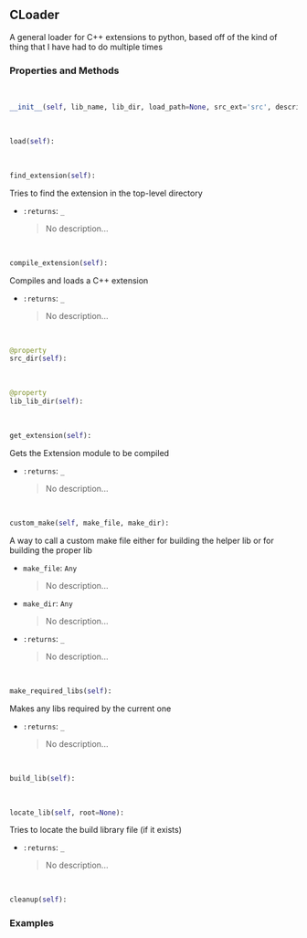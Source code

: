 ## <a id="McUtils.McUtils.Extensions.CLoader.CLoader">CLoader</a>
A general loader for C++ extensions to python, based off of the kind of thing that I have had to do multiple times

### Properties and Methods
<a id="McUtils.McUtils.Extensions.CLoader.CLoader.__init__" class="docs-object-method">&nbsp;</a>
```python
__init__(self, lib_name, lib_dir, load_path=None, src_ext='src', description='An extension module', version='1.0.0', include_dirs=None, runtime_dirs=None, linked_libs=None, macros=None, extra_link_args=None, extra_compile_args=None, extra_objects=None, source_files=None, build_script=None, requires_make=False, out_dir=None, cleanup_build=True): 
```

<a id="McUtils.McUtils.Extensions.CLoader.CLoader.load" class="docs-object-method">&nbsp;</a>
```python
load(self): 
```

<a id="McUtils.McUtils.Extensions.CLoader.CLoader.find_extension" class="docs-object-method">&nbsp;</a>
```python
find_extension(self): 
```
Tries to find the extension in the top-level directory
- `:returns`: `_`
    >No description...

<a id="McUtils.McUtils.Extensions.CLoader.CLoader.compile_extension" class="docs-object-method">&nbsp;</a>
```python
compile_extension(self): 
```
Compiles and loads a C++ extension
- `:returns`: `_`
    >No description...

<a id="McUtils.McUtils.Extensions.CLoader.CLoader.src_dir" class="docs-object-method">&nbsp;</a>
```python
@property
src_dir(self): 
```

<a id="McUtils.McUtils.Extensions.CLoader.CLoader.lib_lib_dir" class="docs-object-method">&nbsp;</a>
```python
@property
lib_lib_dir(self): 
```

<a id="McUtils.McUtils.Extensions.CLoader.CLoader.get_extension" class="docs-object-method">&nbsp;</a>
```python
get_extension(self): 
```
Gets the Extension module to be compiled
- `:returns`: `_`
    >No description...

<a id="McUtils.McUtils.Extensions.CLoader.CLoader.custom_make" class="docs-object-method">&nbsp;</a>
```python
custom_make(self, make_file, make_dir): 
```
A way to call a custom make file either for building the helper lib or for building the proper lib
- `make_file`: `Any`
    >No description...
- `make_dir`: `Any`
    >No description...
- `:returns`: `_`
    >No description...

<a id="McUtils.McUtils.Extensions.CLoader.CLoader.make_required_libs" class="docs-object-method">&nbsp;</a>
```python
make_required_libs(self): 
```
Makes any libs required by the current one
- `:returns`: `_`
    >No description...

<a id="McUtils.McUtils.Extensions.CLoader.CLoader.build_lib" class="docs-object-method">&nbsp;</a>
```python
build_lib(self): 
```

<a id="McUtils.McUtils.Extensions.CLoader.CLoader.locate_lib" class="docs-object-method">&nbsp;</a>
```python
locate_lib(self, root=None): 
```
Tries to locate the build library file (if it exists)
- `:returns`: `_`
    >No description...

<a id="McUtils.McUtils.Extensions.CLoader.CLoader.cleanup" class="docs-object-method">&nbsp;</a>
```python
cleanup(self): 
```

### Examples
